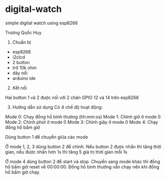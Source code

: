# digital-watch
simple digital watch using esp8266

Trương Quốc Huy

1. Chuẩn bị
- esp8266
- i2clcd
- 2 button
- trở 10k ohm
- dây nối
- arduino ide

2. Kết nối

Hai button 1 và 2 được nối với 2 chân GPIO 12 và 14 trên esp8266

3. Hướng dẫn sử dụng
Có 4 chế độ hoạt động:

Mode 0: Chạy đồng hồ bình thường (hh:mm:ss)
Mode 1: Chỉnh giờ ở mode 0
Mode 2: Chỉnh phút ở mode 0
Mode 3: Chỉnh giây ở mode 0
Mode 4: Chạy đồng hồ bấm giờ

Dùng button 1 để chuyển giữa các mode

Ở mode 1, 2, 3 dùng button 2 để chỉnh. Nếu button 2 được nhấn thì tăng thời gian, nếu được nhấn hơn 1s thì tăng 5 giá trị thời gian mỗi 1s

Ở mode 4 dùng button 2 để start và stop. Chuyển sang mode khác thì đồng hồ bấm giờ reset về 00:00:00. Đồng hồ bình thường vẫn chạy nền khi 
đồng hồ bấm giờ chạy.

